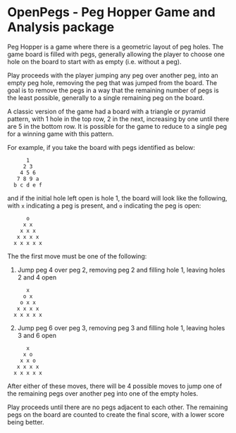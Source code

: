 # OpenPegs - Peg Hopper Game and Analysis package

Peg Hopper is a game where there is a geometric layout of peg holes. The game board is filled with pegs, generally allowing the player to choose one hole on the board to start with as empty (i.e. without a peg).

Play proceeds with the player jumping any peg over another peg, into an empty peg hole, removing the peg that was jumped from the board. The goal is to remove the pegs in a way that the remaining number of pegs is the least possible, generally to a single remaining peg on the board.

A classic version of the game had a board with a triangle or pyramid pattern, with 1 hole in the top row, 2 in the next, increasing by one until there are 5 in the bottom row. It is possible for the game to reduce to a single peg for a winning game with this pattern.

For example, if you take the board with pegs identified as below:
```
      1
     2 3
    4 5 6
   7 8 9 a
  b c d e f
```

and if the initial hole left open is hole 1, the board will look like the following, with `x` indicating a peg is present, and `o` indicating the peg is open:
```
      o
     x x
    x x x
   x x x x
  x x x x x
```

The the first move must be one of the following:
1. Jump peg 4 over peg 2, removing peg 2 and filling hole 1, leaving holes 2 and 4 open
```
      x
     o x
    o x x
   x x x x
  x x x x x
```

2. Jump peg 6 over peg 3, removing peg 3 and filling hole 1, leaving holes 3 and 6 open
```
      x
     x o
    x x o
   x x x x
  x x x x x
```

After either of these moves, there will be 4 possible moves to jump one of the remaining pegs over another peg into one of the empty holes.

Play proceeds until there are no pegs adjacent to each other. The remaining pegs on the board are counted to create the final score, with a lower score being better.
